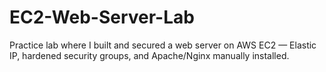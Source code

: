 # EC2-Web-Server-Lab
Practice lab where I built and secured a web server on AWS EC2 — Elastic IP, hardened security groups, and Apache/Nginx manually installed.
